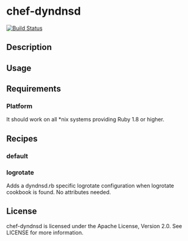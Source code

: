 # chef-dyndnsd

[![Build Status](https://travis-ci.org/cmur2/chef-dyndnsd.png)](https://travis-ci.org/cmur2/chef-dyndnsd)

## Description

## Usage

## Requirements

### Platform

It should work on all *nix systems providing Ruby 1.8 or higher.

## Recipes

### default

### logrotate

Adds a dyndnsd.rb specific logrotate configuration when logrotate cookbook is found. No attributes needed.

## License

chef-dyndnsd is licensed under the Apache License, Version 2.0. See LICENSE for more information.
